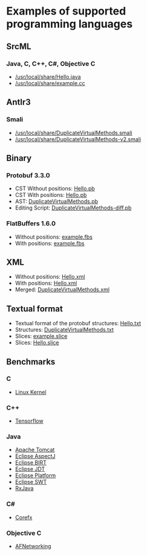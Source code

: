 # Examples of supported programming languages
## SrcML
### Java, C, C++, C#, Objective C
* [/usr/local/share/Hello.java](../test/Hello.java)
* [/usr/local/share/example.cc](../test/example.cc)
## Antlr3
### Smali
* [/usr/local/share/DuplicateVirtualMethods.smali](../test/DuplicateVirtualMethods.smali) 
* [/usr/local/share/DuplicateVirtualMethods-v2.smali](../test/DuplicateVirtualMethods-v2.smali) 
## Binary 
### Protobuf 3.3.0
* CST Without positions: [Hello.pb](../test/Hello.pb)
* CST With positions: [Hello.pb](../test/Hello.position.pb) 
* AST: [DuplicateVirtualMethods.pb](../test/DuplicateVirtualMethods.pb)
* Editing Script: [DuplicateVirtualMethods-diff.pb](../test/DuplicateVirtualMethods-diff.pb)
### FlatBuffers 1.6.0
* Without positions: [example.fbs](../test/example.fbs)
* With positions: [example.fbs](../test/example.position.fbs)
## XML
* Without positions: [Hello.xml](../test/Hello.xml)
* With positions: [Hello.xml](../test/Hello.position.xml)
* Merged: [DuplicateVirtualMethods.xml](../test/DuplicateVirtualMethods.xml)
## Textual format
* Textual format of the protobuf structures: [Hello.txt](../test/Hello.txt)
* Structures: [DuplicateVirtualMethods.txt](../test/DuplicateVirtualMethods.txt)
* Slices: [example.slice](../test/example-s.slice)
* Slices: [Hello.slice](../test/Hello-s.slice)

## Benchmarks
### C
* [Linux Kernel](https://github.com/torvalds/linux)
### C++
* [Tensorflow](https://github.com/tensorflow/tensorflow)
### Java
* [Apache Tomcat](https://github.com/apache/tomcat)
* [Eclipse AspectJ](https://git.eclipse.org/gitroot/aspectj/org.aspectj)
* [Eclipse BIRT](https://github.com/eclipse/birt)
* [Eclipse JDT](https://git.eclipse.org/r/p/jdt/eclipse.jdt.ui)
* [Eclipse Platform](https://git.eclipse.org/r/p/platform/eclipse.platform.ui)
* [Eclipse SWT](https://git.eclipse.org/r/p/platform/eclipse.platform.swt)
* [RxJava](https://github.com/ReactiveX/RxJava)
### C#
* [Corefx](https://github.com/dotnet/corefx)
### Objective C
* [AFNetworking](https://github.com/AFNetworking/AFNetworking)
